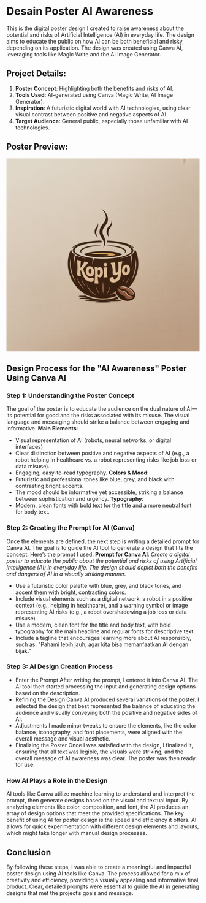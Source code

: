 # Desain Poster AI Awareness
This is the digital poster design I created to raise awareness about the potential and risks of Artificial Intelligence (AI) in everyday life. The design aims to educate the public on how AI can be both beneficial and risky, depending on its application. The design was created using Canva AI, leveraging tools like Magic Write and the AI Image Generator.

## Project Details:
1. **Poster Concept**: Highlighting both the benefits and risks of AI.
2. **Tools Used**: AI-generated using Canva (Magic Write, AI Image Generator).
3. **Inspiration**: A futuristic digital world with AI technologies, using clear visual contrast between positive and negative aspects of AI.
4. **Target Audience**: General public, especially those unfamiliar with AI technologies.

## Poster Preview:
![Desain Poster AI Awareness](https://raw.githubusercontent.com/wildanagba45/AI-generated/main/Kopi-Yo/assets/img/IMG_3411.jpeg)


## Design Process for the "AI Awareness" Poster Using Canva AI
### Step 1: Understanding the Poster Concept
The goal of the poster is to educate the audience on the dual nature of AI—its potential for good and the risks associated with its misuse. The visual language and messaging should strike a balance between engaging and informative.
**Main Elements**:
- Visual representation of AI (robots, neural networks, or digital interfaces)
- Clear distinction between positive and negative aspects of AI (e.g., a robot helping in healthcare vs. a robot representing risks like job loss or data misuse).
- Engaging, easy-to-read typography.
**Colors & Mood**:
- Futuristic and professional tones like blue, grey, and black with contrasting bright accents.
- The mood should be informative yet accessible, striking a balance between sophistication and urgency.
**Typography**:
- Modern, clean fonts with bold text for the title and a more neutral font for body text.

### Step 2: Creating the Prompt for AI (Canva)
Once the elements are defined, the next step is writing a detailed prompt for Canva AI. The goal is to guide the AI tool to generate a design that fits the concept. Here’s the prompt I used:
**Prompt for Canva AI**:
*Create a digital poster to educate the public about the potential and risks of using Artificial Intelligence (AI) in everyday life. The design should depict both the benefits and dangers of AI in a visually striking manner.*
- Use a futuristic color palette with blue, grey, and black tones, and accent them with bright, contrasting colors.
- Include visual elements such as a digital network, a robot in a positive context (e.g., helping in healthcare), and a warning symbol or image representing AI risks (e.g., a robot overshadowing a job loss or data misuse).
- Use a modern, clean font for the title and body text, with bold typography for the main headline and regular fonts for descriptive text.
- Include a tagline that encourages learning more about AI responsibly, such as: "Pahami lebih jauh, agar kita bisa memanfaatkan AI dengan bijak."

### Step 3: AI Design Creation Process
- Enter the Prompt
After writing the prompt, I entered it into Canva AI. The AI tool then started processing the input and generating design options based on the description.
- Refining the Design
Canva AI produced several variations of the poster. I selected the design that best represented the balance of educating the audience and visually conveying both the positive and negative sides of AI.
- Adjustments
I made minor tweaks to ensure the elements, like the color balance, iconography, and font placements, were aligned with the overall message and visual aesthetic.
- Finalizing the Poster
Once I was satisfied with the design, I finalized it, ensuring that all text was legible, the visuals were striking, and the overall message of AI awareness was clear. The poster was then ready for use.

### How AI Plays a Role in the Design
AI tools like Canva utilize machine learning to understand and interpret the prompt, then generate designs based on the visual and textual input. By analyzing elements like color, composition, and font, the AI produces an array of design options that meet the provided specifications.
The key benefit of using AI for poster design is the speed and efficiency it offers. AI allows for quick experimentation with different design elements and layouts, which might take longer with manual design processes.

## Conclusion
By following these steps, I was able to create a meaningful and impactful poster design using AI tools like Canva. The process allowed for a mix of creativity and efficiency, providing a visually appealing and informative final product. Clear, detailed prompts were essential to guide the AI in generating designs that met the project’s goals and message.
